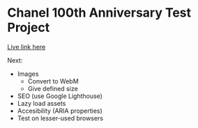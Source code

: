 # Chanel 100th Anniversary Test Project

[Live link here](https://chanel-100th-anniversary.vercel.app/)

Next:
* Images
  * Convert to WebM
  * Give defined size
* SEO (use Google Lighthouse)
* Lazy load assets
* Accesibility (ARIA properties)
* Test on lesser-used browsers
